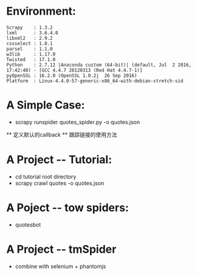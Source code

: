 
Environment:
============

```
Scrapy    : 1.3.2
lxml      : 3.6.4.0
libxml2   : 2.9.2
cssselect : 1.0.1
parsel    : 1.1.0
w3lib     : 1.17.0
Twisted   : 17.1.0
Python    : 2.7.12 |Anaconda custom (64-bit)| (default, Jul  2 2016, 17:42:40) - [GCC 4.4.7 20120313 (Red Hat 4.4.7-1)]
pyOpenSSL : 16.2.0 (OpenSSL 1.0.2j  26 Sep 2016)
Platform  : Linux-4.4.0-57-generic-x86_64-with-debian-stretch-sid
```


A Simple Case:
==============

* scrapy runspider quotes_spider.py -o quotes.json

** 定义默认的callback
** 跟踪链接的使用方法

A Project -- Tutorial:
======================

* cd tutorial root directory
* scrapy crawl quotes -o quotes.json

A Poject -- tow spiders:
========================

* quotesbot


A Project -- tmSpider
=====================

* combine with selenium + phantomjs